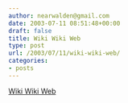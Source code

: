 ```yaml
---
author: nearwalden@gmail.com
date: 2003-07-11 08:51:48+00:00
draft: false
title: Wiki Wiki Web
type: post
url: /2003/07/11/wiki-wiki-web/
categories:
- posts
---
```


[Wiki Wiki Web](//c2.com/cgi/wiki?WikiWikiWeb')



